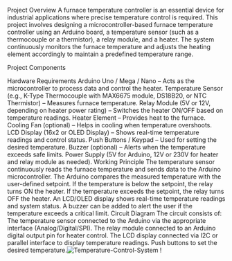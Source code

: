 Project Overview A furnace temperature controller is an essential device for industrial applications where precise temperature control is required. This project involves designing a microcontroller-based furnace temperature controller using an Arduino board, a temperature sensor (such as a thermocouple or a thermistor), a relay module, and a heater. The system continuously monitors the furnace temperature and adjusts the heating element accordingly to maintain a predefined temperature range.

Project Components

Hardware Requirements Arduino Uno / Mega / Nano – Acts as the microcontroller to process data and control the heater. Temperature Sensor (e.g., K-Type Thermocouple with MAX6675 module, DS18B20, or NTC Thermistor) – Measures furnace temperature. Relay Module (5V or 12V, depending on heater power rating) – Switches the heater ON/OFF based on temperature readings. Heater Element – Provides heat to the furnace. Cooling Fan (optional) – Helps in cooling when temperature overshoots. LCD Display (16x2 or OLED Display) – Shows real-time temperature readings and control status. Push Buttons / Keypad – Used for setting the desired temperature. Buzzer (optional) – Alerts when the temperature exceeds safe limits. Power Supply (5V for Arduino, 12V or 230V for heater and relay module as needed).
Working Principle The temperature sensor continuously reads the furnace temperature and sends data to the Arduino microcontroller. The Arduino compares the measured temperature with the user-defined setpoint. If the temperature is below the setpoint, the relay turns ON the heater. If the temperature exceeds the setpoint, the relay turns OFF the heater. An LCD/OLED display shows real-time temperature readings and system status. A buzzer can be added to alert the user if the temperature exceeds a critical limit. Circuit Diagram The circuit consists of:
The temperature sensor connected to the Arduino via the appropriate interface (Analog/Digital/SPI). The relay module connected to an Arduino digital output pin for heater control. The LCD display connected via I2C or parallel interface to display temperature readings. Push buttons to set the desired temperature.![Temperature-Control-System](https://github.com/user-attachments/assets/a50652ca-6e7c-442d-b223-3a1a99a4f3e6)
!
